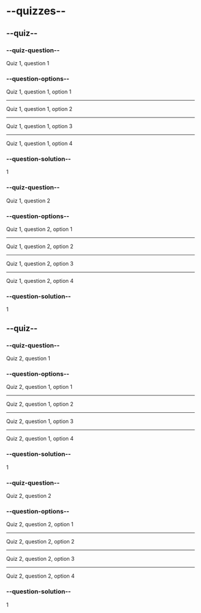 # --quizzes--

## --quiz--

### --quiz-question--

Quiz 1, question 1

### --question-options--

Quiz 1, question 1, option 1

---

Quiz 1, question 1, option 2

---

Quiz 1, question 1, option 3

---

Quiz 1, question 1, option 4

### --question-solution--

1

### --quiz-question--

Quiz 1, question 2

### --question-options--

Quiz 1, question 2, option 1

---

Quiz 1, question 2, option 2

---

Quiz 1, question 2, option 3

---

Quiz 1, question 2, option 4

### --question-solution--

1

## --quiz--

### --quiz-question--

Quiz 2, question 1

### --question-options--

Quiz 2, question 1, option 1

---

Quiz 2, question 1, option 2

---

Quiz 2, question 1, option 3

---

Quiz 2, question 1, option 4

### --question-solution--

1

### --quiz-question--

Quiz 2, question 2

### --question-options--

Quiz 2, question 2, option 1

---

Quiz 2, question 2, option 2

---

Quiz 2, question 2, option 3

---

Quiz 2, question 2, option 4

### --question-solution--

1
